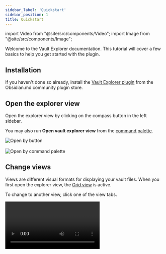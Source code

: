 ```yaml
---
sidebar_label: 'Quickstart'
sidebar_position: 1
title: Quickstart
---
```


import Video from "@site/src/components/Video";
import Image from "@site/src/components/Image";

<span className="large-text">Welcome to the Vault Explorer documentation. This tutorial will cover a few basics to help you get started with the plugin.</span>

## Installation
If you haven't done so already, install the [Vault Explorer plugin](https://obsidian.md/plugins?id=vault-explorer) from the Obsidian.md community plugin store.

## Open the explorer view

Open the explorer view by clicking on the compass button in the left sidebar.

You may also run **Open vault explorer view** from the [command palette](https://help.obsidian.md/Plugins/Command+palette).

<Image src="img/open-by-button.png" alt="Open by button" maxWidth="300px"/>

<br/>
<br/>

<Image src="img/open-by-command-palette.png" alt="Open by command palette" maxWidth="600px"/>

## Change views

Views are different visual formats for displaying your vault files. When you first open the explorer view, the [Grid view](/docs/views/grid) is active.

To change to another view, click one of the view tabs.

<Video name="view-tabs.mov" maxWidth="500px"/>

<br/>
<br/>

## Reorder view tabs

To reorder the view tabs, drag one tab and drop it onto another tab.

<Video name="view-tabs-reorder.mov" maxWidth="500px"/>

## Filter by favorites

Filters allow you to control what is displayed in a view.

The [favorite filter](/docs/filters/favorite-filter) allows you to only display notes that contain a favorite property with a value of **true**.

Let's choose a property to use with the favorite filter.

1. Open the plugin settings by clicking the gear icon in the upper right hand corner
2. Under the **Built-in Properties** section, find the **Favorite property** setting
3. Change the dropdown from **Select a property** to the property that you want to use

If no properties are listed, please add a [checkbox property](https://help.obsidian.md/Editing+and+formatting/Properties) to one of your notes. This property will then appear in the dropdown list.

<Video name="favorite-filter-1.mov"/>

<br/>
<br/>

Now go to back to the explorer view, and click the favorites checkbox. The view will only display notes that have the selected favorite property with a value of **true**.

:::info
The favorite filter is applied on top of other filters such as the timestamp filter or the custom filter.
:::

<br/>

<Video name="favorite-filter-2.mov"/>


## Add a custom filter group

The [custom filter](/docs/filters/custom-filter) gives you granular control over what is displayed in a view. The custom filter is organized into filter groups and filter rules. A filter group can have many filter rules.

:::note
The creation of this note is arbitrary. It is only used to showcase the custom filter feature.
:::

Start by creating a note. Add a **tags** property with a **test** tag.


<Video name="custom-filter-1.mov"/>

<br/>
<br/>

Now add a filter group.

1. Click the button with 3 vertical dots (Change custom filter)

<Image src="img/open-custom-filter.png" alt="Open custom filter" maxWidth="400px"/>


2. Click the button on the left with a plus (Add filter group)

<Image src="img/add-filter-group.png" alt="Add filter group" maxWidth="400px"/>

<br/>
<br/>

You will see that a filter rule was added when the filter group was added.

Let's configure this rule.

1. Click the property type dropdown. Change it from **text** to **list**

<Image src="img/property-type.png" alt="Property type dropdown" maxWidth="350px"/>

2. Then, click the property name dropdown. Change it from **select a property** to **tags**

<Image src="img/property-name.png" alt="Property name dropdown" maxWidth="350px"/>

3. Enter **test** into the input field. You do not need to include a hash mark `#`.

<Image src="img/property-value.png" alt="Property value input" maxWidth="350px"/>

4. Finally, click outside of the modal.

<br/>

Click the filter group to enable it. With the filter group enabled, you will only see notes that have a **tags** property containing a **test** tag.

Click the filter group again to disable it.

<Video name="custom-filter-2.mov" maxWidth="500px"/>

## Switch between filter groups

Now let's add a few more filter groups.

1. Click the button with 3 vertical dots (Change custom filter)
2. Click the button on the left with a plus (Add filter group) a few times
3. Click outside of the modal

Now click on a group to enable it. Any other active group will be disabled.

:::info
By default, only one filter group can be enabled at a time
:::

<br/>

<Video name="filter-groups-switch.mov"/>

## Reorder filter groups

To reorder filter groups, drag one group and drop it onto another group.

<Video name="filter-group-reorder-1.mov" maxWidth="500px"/>

<br/>
<br/>

You may also reorder filter groups from within the custom filter modal.

<Video name="filter-group-reorder-2.mov" maxWidth="500px"/>


## Set a filter group as sticky

A sticky group is a group that remains enabled even when another group becomes enabled.

Let's set our filter group as a sticky group.

1. Hold `ctrl` (Windows/Linux) or `cmd` (Mac)
2. Click the first group to set it as a sticky group

Now click other groups to see that the sticky group remains enabled.

<Video name="sticky-filter-group-1.mov" maxWidth="400px"/>

## Unset a filter group as sticky

Now let's unset the filter group as a sticky group.

1. Hold `ctrl` (Windows/Linux) or `cmd` (Mac)
2. Click a sticky group to unset it as a normal group

<Video name="sticky-filter-group-2.mov" maxWidth="400px"/>

## Congratulations

Congratulations! You have just learned the basics of using the Vault Explorer plugin.

## What's next?
- Learn more about [custom filter rules](/docs/filters/custom-filter#filter-rules)
- Learn about [Premium](/docs/premium)